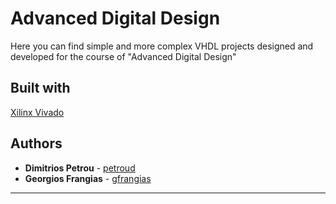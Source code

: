 # Advanced Digital Design

Here you can find simple and more complex VHDL projects designed and developed for the course of "Advanced Digital Design"

## Built with
[Xilinx Vivado](https://www.xilinx.com/products/design-tools/vivado.html)

## Authors
* **Dimitrios Petrou** - [petroud](https://github.com/petroud)
* **Georgios Frangias** - [gfrangias](https://github.com/gfrangias)
***

